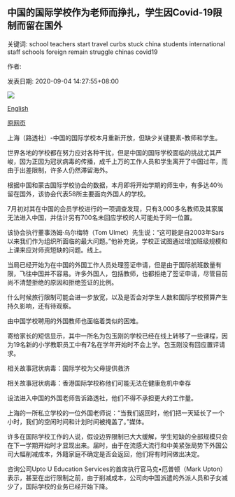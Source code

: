 ## 中国的国际学校作为老师而挣扎，学生因Covid-19限制而留在国外

关键词: school teachers start travel curbs stuck china students international staff schools foreign remain struggle chinas covid19

作者: 

发表日期: 2020-09-04 14:27:55+08:00

![](https://www.straitstimes.com/sites/default/files/styles/x_large/public/articles/2020/09/04/eb_china_090420.jpg?itok=UGT9C3KK)

[English](China%27s%20international%20schools%20struggle%20as%20teachers%2C%20students%20remain%20stuck%20abroad%20due%20to%20Covid-19%20curbs.md)

[原网页](https://www.straitstimes.com/asia/east-asia/chinas-international-schools-struggle-as-teachers-students-remain-stuck-abroad)

上海（路透社）-中国的国际学校本月重新开放，但缺少关键要素-教师和学生。

世界各地的学校都在努力应对各种干扰，但是中国的国际学校面临的挑战尤其严峻，因为正因为冠状病毒的传播，成千上万的工作人员和学生离开了中国过年，而由于出差限制，许多人仍然滞留海外。

根据中国和蒙古国际学校协会的数据，本月即将开始学期的师生中，有多达40％留在国外，该协会代表58所主要面向外国人的学校。

7月初对其在中国的会员学校进行的一项调查发现，只有3,000多名教师及其家属无法进入中国，并估计另有700名未回应学校的人可能处于同一位置。

该协会执行董事汤姆·乌尔梅特（Tom Ulmet）先生说：“这可能是自2003年Sars以来我们作为组织所面临的最大问题。”他补充说，学校正试图通过增加班级规模和上课来应对师资短缺的问题。线上。

当局已经开始为在中国的外国工作人员处理签证申请，但是由于国际航班数量有限，飞往中国并不容易。许多外国人，包括教师，也都拒绝了签证申请，尽管目前尚不清楚拒绝的原因和拒绝签证的比例。

什么时候旅行限制可能会进一步放宽，以及是否会对学生人数和国际学校预算产生持久影响，还有待观察。

由中国学校聘用的外国教师也面临着类似的困难。

寄给家长的短信显示，其中一所名为包玉刚的学校已经在线上转移了一些课程，因为19名新的小学教职员工中有7名在学年开始时不会上学。包玉刚没有回应置评请求。

相关故事冠状病毒：国际学校为父母提供救济

相关故事冠状病毒：香港国际学校称他们可能无法在健康危机中幸存

设法进入中国的外国老师告诉路透社，他们不得不承担更大的工作量。

上海的一所私立学校的一位外国老师说：“当我们返回时，他们把一天延长了一个小时，我们的空闲时间和计划时间被掩盖了。”媒体。

许多在国际学校工作的人说，假设边界限制已大大缓解，学生短缺的全部规模只会在下一学期开始时才显现出来。届时，由于在流感大流行和中美紧张局势下外国公司大幅削减成本，外籍家庭不确定是否会返回，他们将有时间做出决定。

咨询公司Upto U Education Services的首席执行官马克•厄普顿（Mark Upton）表示，甚至在出行限制之前，由于削减成本，公司向中国派遣的外派人员和子女减少了，国际学校的业务已经开始下降。